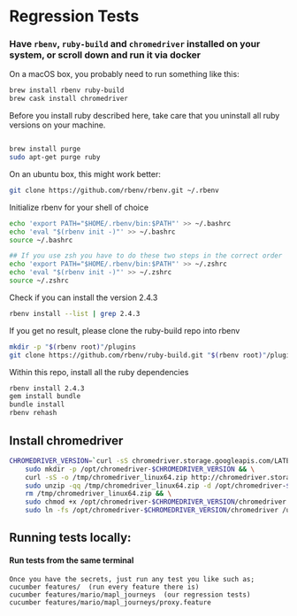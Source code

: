 # Regression Tests

### Have `rbenv`, `ruby-build` and `chromedriver` installed on your system, or scroll down and run it via docker

On a macOS box, you probably need to run something like this:

```sh
brew install rbenv ruby-build
brew cask install chromedriver
```

Before you install ruby described here, take care that you uninstall all ruby versions on your machine.
```sh

brew install purge
sudo apt-get purge ruby
```
On an ubuntu box, this might work better:

```sh
git clone https://github.com/rbenv/rbenv.git ~/.rbenv
```

Initialize rbenv for your shell of choice

```sh
echo 'export PATH="$HOME/.rbenv/bin:$PATH"' >> ~/.bashrc
echo 'eval "$(rbenv init -)"' >> ~/.bashrc
source ~/.bashrc

## If you use zsh you have to do these two steps in the correct order
echo 'export PATH="$HOME/.rbenv/bin:$PATH"' >> ~/.zshrc
echo 'eval "$(rbenv init -)"' >> ~/.zshrc
source ~/.zshrc
```

Check if you can install the version 2.4.3

```sh
rbenv install --list | grep 2.4.3
```

If you get no result, please clone the ruby-build repo into rbenv
```sh
mkdir -p "$(rbenv root)"/plugins
git clone https://github.com/rbenv/ruby-build.git "$(rbenv root)"/plugins/ruby-build 
```

Within this repo, install all the ruby dependencies

```sh
rbenv install 2.4.3
gem install bundle
bundle install
rbenv rehash
```

## Install chromedriver

```sh
CHROMEDRIVER_VERSION=`curl -sS chromedriver.storage.googleapis.com/LATEST_RELEASE` && \
    sudo mkdir -p /opt/chromedriver-$CHROMEDRIVER_VERSION && \
    curl -sS -o /tmp/chromedriver_linux64.zip http://chromedriver.storage.googleapis.com/$CHROMEDRIVER_VERSION/chromedriver_linux64.zip && \
    sudo unzip -qq /tmp/chromedriver_linux64.zip -d /opt/chromedriver-$CHROMEDRIVER_VERSION && \
    rm /tmp/chromedriver_linux64.zip && \
    sudo chmod +x /opt/chromedriver-$CHROMEDRIVER_VERSION/chromedriver && \
    sudo ln -fs /opt/chromedriver-$CHROMEDRIVER_VERSION/chromedriver /usr/local/bin/chromedriver
```
## Running tests locally:

#### Run tests from the same terminal

    Once you have the secrets, just run any test you like such as;
    cucumber features/  (run every feature there is)
    cucumber features/mario/mapl_journeys  (our regression tests)
    cucumber features/mario/mapl_journeys/proxy.feature  